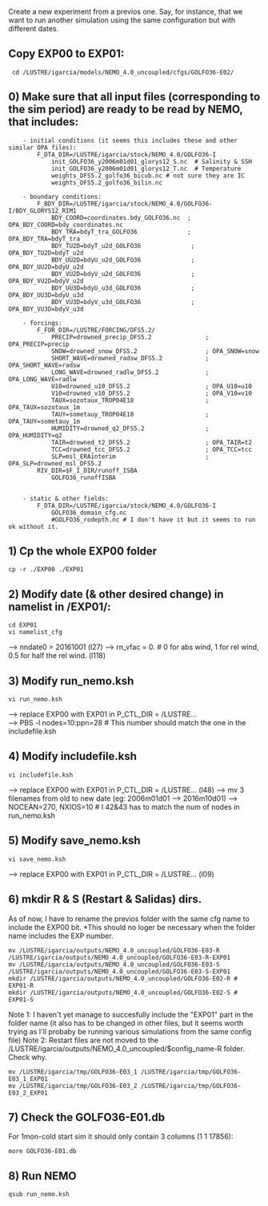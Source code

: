 Create a new experiment from a previos one. Say, for instance, that we want to run another simulation using the same configuration but with different dates.

## Copy EXP00 to EXP01:
```
 cd /LUSTRE/igarcia/models/NEMO_4.0_uncoupled/cfgs/GOLFO36-E02/
 ```

## 0) Make sure that all input files (corresponding to the sim period) are ready to be read by NEMO, that includes:    
```
    - initial conditions (it seems this includes these and other similar OPA files):
        F_DTA_DIR=/LUSTRE/igarcia/stock/NEMO_4.0/GOLFO36-I      
            init_GOLFO36_y2006m01d01_glorys12_S.nc  # Salinity & SSH
            init_GOLFO36_y2006m01d01_glorys12_T.nc  # Temperature 
            weights_DFS5.2_golfo36_bicub.nc # not sure they are IC
            weights_DFS5.2_golfo36_bilin.nc 
            
    - boundary conditions:
        F_BDY_DIR=/LUSTRE/igarcia/stock/NEMO_4.0/GOLFO36-I/BDY_GLORYS12_RIM1
            BDY_COORD=coordinates.bdy_GOLFO36.nc  ; OPA_BDY_COORD=bdy_coordinates.nc
            BDY_TRA=bdyT_tra_GOLFO36              ; OPA_BDY_TRA=bdyT_tra 
            BDY_TU2D=bdyT_u2d_GOLFO36              ; OPA_BDY_TU2D=bdyT_u2d 
            BDY_UU2D=bdyU_u2d_GOLFO36              ; OPA_BDY_UU2D=bdyU_u2d 
            BDY_VU2D=bdyV_u2d_GOLFO36              ; OPA_BDY_VU2D=bdyV_u2d 
            BDY_UU3D=bdyU_u3d_GOLFO36              ; OPA_BDY_UU3D=bdyU_u3d 
            BDY_VU3D=bdyV_u3d_GOLFO36              ; OPA_BDY_VU3D=bdyV_u3d
    
    - forcings:
        F_FOR_DIR=/LUSTRE/FORCING/DFS5.2/
            PRECIP=drowned_precip_DFS5.2               ; OPA_PRECIP=precip
            SNOW=drowned_snow_DFS5.2                   ; OPA_SNOW=snow
            SHORT_WAVE=drowned_radsw_DFS5.2            ; OPA_SHORT_WAVE=radsw
            LONG_WAVE=drowned_radlw_DFS5.2             ; OPA_LONG_WAVE=radlw
            U10=drowned_u10_DFS5.2                     ; OPA_U10=u10
            V10=drowned_v10_DFS5.2                     ; OPA_V10=v10
            TAUX=sozotaux_TROP04E18                    ; OPA_TAUX=sozotaux_1m
            TAUY=sometauy_TROP04E18                    ; OPA_TAUY=sometauy_1m
            HUMIDITY=drowned_q2_DFS5.2                 ; OPA_HUMIDITY=q2
            TAIR=drowned_t2_DFS5.2                     ; OPA_TAIR=t2
            TCC=drowned_tcc_DFS5.2                     ; OPA_TCC=tcc
            SLP=msl_ERAinterim                         ; OPA_SLP=drowned_msl_DFS5.2
        RIV_DIR=$F_I_DIR/runoff_ISBA
            GOLFO36_runoffISBA
        

    - static & other fields:     
        F_DTA_DIR=/LUSTRE/igarcia/stock/NEMO_4.0/GOLFO36-I
            GOLFO36_domain_cfg.nc
            #GOLFO36_rodepth.nc # I don't have it but it seems to run ok without it.
```            
    
## 1) Cp the whole EXP00 folder
```
cp -r ./EXP00 ./EXP01
```
    
## 2) Modify date (& other desired change) in namelist in /EXP01/:
```
cd EXP01
vi namelist_cfg 
```
--> nndate0 =  20161001 (l27)
--> rn_vfac = 0. # 0 for abs wind, 1 for rel wind, 0.5 for half the rel wind. (l118)
        
## 3) Modify run_nemo.ksh
 ```
 vi run_nemo.ksh 
 ```
 --> replace EXP00 with EXP01 in P_CTL_DIR = /LUSTRE...  
 --> PBS -l nodes=10:ppn=28   # This number should match the one in the includefile.ksh
    
## 4) Modify includefile.ksh    
```
vi includefile.ksh
```
--> replace EXP00 with EXP01 in P_CTL_DIR = /LUSTRE...  (l48)
--> mv 3 filenames from old to new date (eg: 2006m01d01 --> 2016m10d01)
--> NOCEAN=270, NXIOS=10 # l 42&43 has to match the num of nodes in run_nemo.ksh
        
## 5) Modify save_nemo.ksh
```
vi save_nemo.ksh
```
--> replace EXP00 with EXP01 in P_CTL_DIR = /LUSTRE...  (l09)
        
## 6) mkdir R & S (Restart & Salidas) dirs. 
As of now, I have to rename the previos folder with the same cfg name to include the EXP00 bit. *This should no loger be necessary when the folder name includes the EXP number.
```
mv /LUSTRE/igarcia/outputs/NEMO_4.0_uncoupled/GOLFO36-E03-R /LUSTRE/igarcia/outputs/NEMO_4.0_uncoupled/GOLFO36-E03-R-EXP01
mv /LUSTRE/igarcia/outputs/NEMO_4.0_uncoupled/GOLFO36-E03-S /LUSTRE/igarcia/outputs/NEMO_4.0_uncoupled/GOLFO36-E03-S-EXP01
mkdir /LUSTRE/igarcia/outputs/NEMO_4.0_uncoupled/GOLFO36-E02-R # EXP01-R 
mkdir /LUSTRE/igarcia/outputs/NEMO_4.0_uncoupled/GOLFO36-E02-S # EXP01-S
```
Note 1: I haven't yet manage to succesfully include the "EXP01" part in the folder name (it also has to be changed in other files, but it seems worth trying as I'll probaby be running various simulations from the same config file)
Note 2: Restart files are not moved to the /LUSTRE/igarcia/outputs/NEMO_4.0_uncoupled/$config_name-R folder. Check why.
```
mv /LUSTRE/igarcia/tmp/GOLFO36-E03_1 /LUSTRE/igarcia/tmp/GOLFO36-E03_1_EXP01
mv /LUSTRE/igarcia/tmp/GOLFO36-E03_2 /LUSTRE/igarcia/tmp/GOLFO36-E03_2_EXP01
```

## 7) Check the GOLFO36-E01.db
For 1mon-cold start sim it should only contain 3 columns (1 1 17856):
```
more GOLFO36-E01.db 
```

## 8) Run NEMO
```
qsub run_nemo.ksh  
```
    
